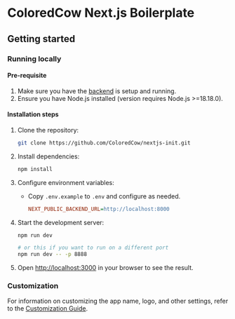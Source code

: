 # ColoredCow Next.js Boilerplate

## Getting started

### Running locally

#### Pre-requisite

1. Make sure you have the [backend](https://github.com/ColoredCow/laravel-init/blob/main/README.md) is setup and running.
2. Ensure you have Node.js installed (version requires Node.js >=18.18.0).

#### Installation steps

1. Clone the repository:

   ```sh
   git clone https://github.com/ColoredCow/nextjs-init.git
   ```

2. Install dependencies:

   ```sh
   npm install
   ```

3. Configure environment variables:

   - Copy `.env.example` to `.env` and configure as needed.

     ```ini
     NEXT_PUBLIC_BACKEND_URL=http://localhost:8000
     ```

4. Start the development server:

   ```sh
   npm run dev

   # or this if you want to run on a different port
   npm run dev -- -p 8888
   ```

5. Open [http://localhost:3000](http://localhost:3000) in your browser to see the result.

### Customization

For information on customizing the app name, logo, and other settings, refer to the [Customization Guide](docs/customization.md).

